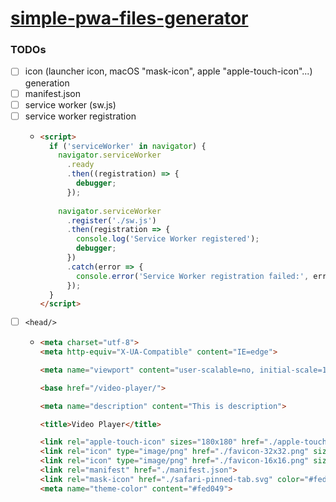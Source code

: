 [simple-pwa-files-generator](https://dirkarnez.github.io/simple-pwa-files-generator)
====================================================================================
### TODOs
- [ ] icon (launcher icon, macOS "mask-icon", apple "apple-touch-icon"...) generation
- [ ] manifest.json
- [ ] service worker (sw.js)
- [ ] service worker registration
  - ```html
    <script>
      if ('serviceWorker' in navigator) {
        navigator.serviceWorker
          .ready
          .then((registration) => {
            debugger;
          });
        
        navigator.serviceWorker
          .register('./sw.js')
          .then(registration => {
            console.log('Service Worker registered');
            debugger;
          })
          .catch(error => {
            console.error('Service Worker registration failed:', error);
          });
      }
    </script>
    ```
- [ ] `<head/>`
  - ```html
    <meta charset="utf-8">
    <meta http-equiv="X-UA-Compatible" content="IE=edge">
    
    <meta name="viewport" content="user-scalable=no, initial-scale=1, maximum-scale=1, minimum-scale=1, width=device-width, height=device-height">
    
    <base href="/video-player/">
    
    <meta name="description" content="This is description">
  
    <title>Video Player</title>
  
    <link rel="apple-touch-icon" sizes="180x180" href="./apple-touch-icon.png">
    <link rel="icon" type="image/png" href="./favicon-32x32.png" sizes="32x32">
    <link rel="icon" type="image/png" href="./favicon-16x16.png" sizes="16x16">
    <link rel="manifest" href="./manifest.json">
    <link rel="mask-icon" href="./safari-pinned-tab.svg" color="#fed049">
    <meta name="theme-color" content="#fed049">
    ```
